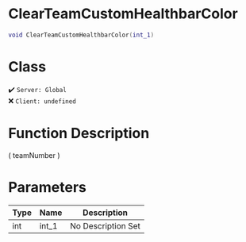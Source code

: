 # ClearTeamCustomHealthbarColor
```lua
void ClearTeamCustomHealthbarColor(int_1)
```
# Class
✔️ `Server: Global`  
❌ `Client: undefined`  

# Function Description
( teamNumber )
# Parameters
Type|Name|Description
--|--|--
int|int_1|No Description Set
